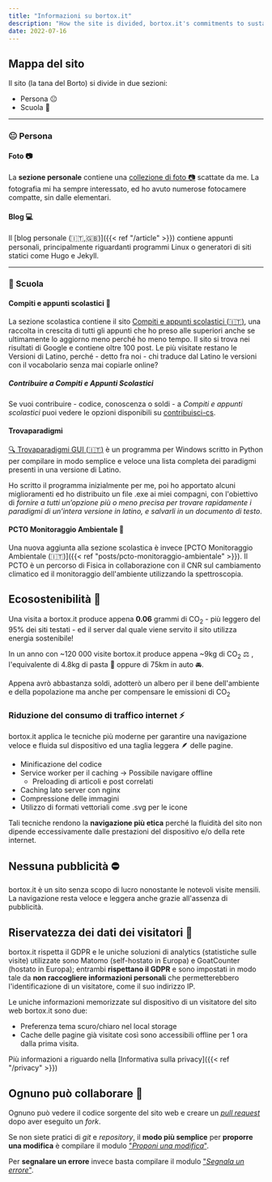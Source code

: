 ```yaml
---
title: "Informazioni su bortox.it"
description: "How the site is divided, bortox.it's commitments to sustainability and visitor data privacy."
date: 2022-07-16
---
```


## Mappa del sito

Il sito (la tana del Borto) si divide in due sezioni: 
* Persona :neutral_face: 
* Scuola :school_satchel:

---
### :neutral_face: Persona

#### Foto :camera:

La **sezione personale** contiene una [collezione di foto :camera:](https://bortox.it/galleria/) scattate da me. La fotografia mi ha sempre interessato, ed ho avuto numerose fotocamere compatte, sin dalle elementari.

#### Blog 💻

Il [blog personale (:it:,:uk:)]({{< ref "/article" >}}) contiene appunti personali, principalmente riguardanti programmi Linux o generatori di siti statici come Hugo e Jekyll. 

---
### :school_satchel: Scuola

#### Compiti e appunti scolastici :memo:

La sezione scolastica contiene il sito [Compiti e appunti scolastici (:it:)](https://bortox.it/Compiti-scolastici/), una raccolta in crescita di tutti gli appunti che ho preso alle superiori anche se ultimamente lo aggiorno meno perché ho meno tempo. Il sito si trova nei risultati di Google e contiene oltre 100 post. Le più visitate restano le Versioni di Latino, perché - detto fra noi - chi traduce dal Latino le versioni con il vocabolario senza mai copiarle online?

##### Contribuire a Compiti e Appunti Scolastici

Se vuoi contribuire - codice, conoscenza o soldi - a _Compiti e appunti scolastici_ puoi vedere le opzioni disponibili su [contribuisci-cs](https://bortox.it/contribuisci-cs/).


#### Trovaparadigmi

[:mag: Trovaparadigmi GUI (:it:)](https://bortox.it/trovaparadigmi/) è un programma per Windows scritto in Python per compilare in modo semplice e veloce una lista completa dei paradigmi presenti in una versione di Latino.

Ho scritto il programma inizialmente per me, poi ho apportato alcuni miglioramenti ed ho distribuito un file .exe ai miei compagni, con l'obiettivo di _fornire a tutti un’opzione più o meno precisa per trovare rapidamente i paradigmi di un’intera versione in latino, e salvarli in un documento di testo_.

#### PCTO Monitoraggio Ambientale :telescope:

Una nuova aggiunta alla sezione scolastica è invece [PCTO Monitoraggio Ambientale (:it:)]({{< ref "posts/pcto-monitoraggio-ambientale" >}}). Il PCTO è un percorso di Fisica in collaborazione con il CNR sul cambiamento climatico ed il monitoraggio dell'ambiente utilizzando la spettroscopia.

## Ecosostenibilità :deciduous_tree:

Una visita a bortox.it produce appena **0.06** grammi di CO<sub>2</sub> - più leggero del 95% dei siti testati - ed il server dal quale viene servito il sito utilizza energia sostenibile!

<div id="wcb" class="carbonbadge"></div>
<script src="https://unpkg.com/website-carbon-badges@1.1.3/b.min.js" defer></script>

In un anno con ~120 000 visite bortox.it produce appena ~9kg di CO<sub>2</sub> :balance_scale:
, l'equivalente di 4.8kg di pasta :spaghetti: oppure di 75km in auto :oncoming_automobile:.

Appena avrò abbastanza soldi, adotterò un albero per il bene dell'ambiente e della popolazione ma anche per compensare le emissioni di CO<sub>2</sub>

### Riduzione del consumo di traffico internet :zap:

bortox.it applica le tecniche più moderne per garantire una navigazione veloce e fluida sul dispositivo ed una taglia leggera :feather: delle pagine. 

* Minificazione del codice
* Service worker per il caching -> Possibile navigare offline
    * Preloading di articoli e post correlati
* Caching lato server con nginx
* Compressione delle immagini
* Utilizzo di formati vettoriali come .svg per le icone

Tali tecniche rendono la **navigazione più etica** perché la fluidità del sito non dipende eccessivamente dalle prestazioni del dispositivo e/o della rete internet.

## Nessuna pubblicità :no_entry:

bortox.it è un sito senza scopo di lucro nonostante le notevoli visite mensili. La navigazione resta veloce e leggera anche grazie all'assenza di pubblicità. 

## Riservatezza dei dati dei visitatori :eyes:

bortox.it rispetta il GDPR e le uniche soluzioni di analytics (statistiche sulle visite) utilizzate sono Matomo (self-hostato in Europa) e GoatCounter (hostato in Europa); entrambi **rispettano il GDPR** e sono impostati in modo tale da **non raccogliere informazioni personali** che permetterebbero l'identificazione di un visitatore, come il suo indirizzo IP. 

Le uniche informazioni memorizzate sul dispositivo di un visitatore del sito web bortox.it sono due:

* Preferenza tema scuro/chiaro nel local storage
* Cache delle pagine già visitate così sono accessibili offline per 1 ora dalla prima visita.

Più informazioni a riguardo nella [Informativa sulla privacy]({{< ref "/privacy" >}})

## Ognuno può collaborare :busts_in_silhouette:

Ognuno può vedere il codice sorgente del sito web e creare un [_pull request_](https://docs.github.com/en/pull-requests/collaborating-with-pull-requests/proposing-changes-to-your-work-with-pull-requests/creating-a-pull-request-from-a-fork) dopo aver eseguito un _fork_. 

Se non siete pratici di _git_ e _repository_, il **modo più semplice** per **proporre una modifica** è compilare il modulo ["_Proponi una modifica_"](https://bortox.it/Compiti-scolastici/proponi-modifica.html). 

Per **segnalare un errore** invece basta compilare il modulo ["_Segnala un errore_"](https://bortox.it/Compiti-scolastici/segnala-errore.html).